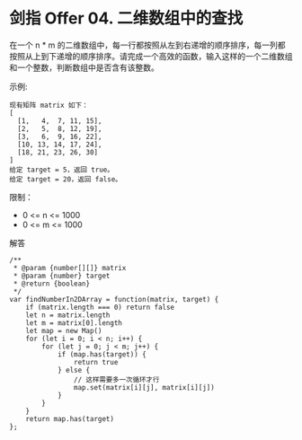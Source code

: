 ﻿# 剑指 Offer 04. 二维数组中的查找
在一个 n * m 的二维数组中，每一行都按照从左到右递增的顺序排序，每一列都按照从上到下递增的顺序排序。请完成一个高效的函数，输入这样的一个二维数组和一个整数，判断数组中是否含有该整数。

示例:

    现有矩阵 matrix 如下：
    [
      [1,   4,  7, 11, 15],
      [2,   5,  8, 12, 19],
      [3,   6,  9, 16, 22],
      [10, 13, 14, 17, 24],
      [18, 21, 23, 26, 30]
    ]
    给定 target = 5，返回 true。
    给定 target = 20，返回 false。

限制：

 - 0 <= n <= 1000
 - 0 <= m <= 1000

解答

    /**
     * @param {number[][]} matrix
     * @param {number} target
     * @return {boolean}
     */
    var findNumberIn2DArray = function(matrix, target) {
        if (matrix.length === 0) return false
        let n = matrix.length
        let m = matrix[0].length
        let map = new Map()
        for (let i = 0; i < n; i++) {
            for (let j = 0; j < m; j++) {
                if (map.has(target)) {
                    return true
                } else {
                    // 这样需要多一次循环才行
                    map.set(matrix[i][j], matrix[i][j])
                }
            }
        }
        return map.has(target)
    };